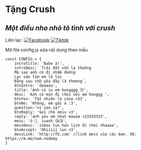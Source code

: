 # Tặng Crush
## _Một điều nho nhỏ tỏ tình với crush_

Liên lạc: 
[![Facebook](https://i.imgur.com/GRqy96ts.jpg)](https://www.facebook.com/nam.nodemy)
[![Tiktok](https://i.imgur.com/Nbfl1E7t.jpg)](https://www.tiktok.com/@manindev)

Mở file config.js sửa nội dung theo mẫu
```
const CONFIG = {
    introTitle: 'Babe à!',
    introDesc: `Trái đất vốn lạ thường
    Mà sao anh cứ đi nhầm đường
    Lạc vào tim em lẻ loi
    Đằng sau chữ yêu đây là thương`,
    btnIntro: 'dạaaaa',
    title: 'Anh có iu em hongggg 😙',
    desc: 'Anh có mún đi chơi với em honggg ',
    btnYes: 'Tất nhiên là cóoo <33',
    btnNo: 'Không, em gái à :3',
    question:'vì sao zạ?',
    btnReply: 'Gửi cho emiu <3',
    reply: 'anh yeu em nhat maaaa <33333333',
    mess: 'ỏ 🥴. iuanh 😘😘',
    messDesc: 'inbox lun hẹn lịch đi chơi nhaaaa',
    btnAccept: 'Okiiiii lun <3',
    messLink: 'http://fb.com' //link mess của các bạn. VD: https://m.me/nam.nodemy
}
```

